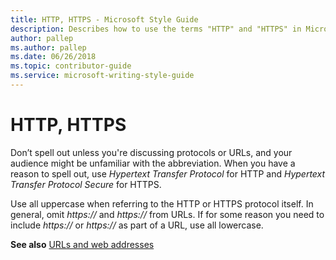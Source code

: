 ```yaml
---
title: HTTP, HTTPS - Microsoft Style Guide
description: Describes how to use the terms "HTTP" and "HTTPS" in Microsoft content.
author: pallep
ms.author: pallep
ms.date: 06/26/2018
ms.topic: contributor-guide
ms.service: microsoft-writing-style-guide
---
```


# HTTP, HTTPS

Don’t
spell out unless you're discussing protocols or URLs, and your
audience might be unfamiliar with the abbreviation. When you have a
reason to spell out, use *Hypertext Transfer Protocol* for HTTP and *Hypertext Transfer Protocol Secure* for HTTPS.

Use all uppercase when referring to the HTTP or HTTPS protocol itself. In general, omit *https://* and *https://* from URLs. If for some reason you need to include *https://* or *https://* as part of a URL, use all lowercase.

**See also** [URLs and web addresses](~/urls-web-addresses.md)
